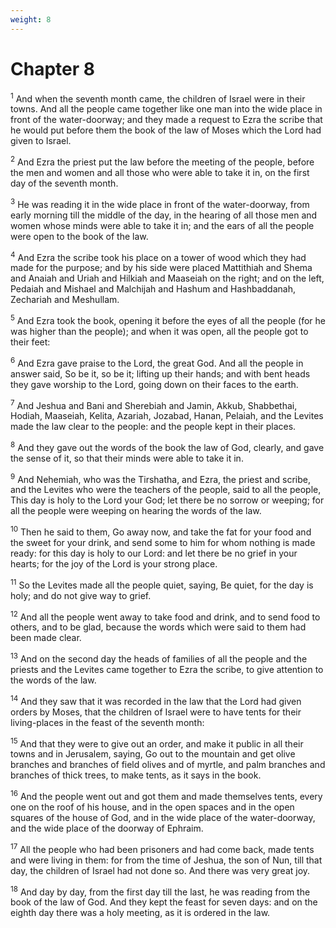 ```yaml
---
weight: 8
---
```


# Chapter 8

<sup>1</sup> And when the seventh month came, the children of Israel were in their towns. And all the people came together like one man into the wide place in front of the water-doorway; and they made a request to Ezra the scribe that he would put before them the book of the law of Moses which the Lord had given to Israel. 

<sup>2</sup> And Ezra the priest put the law before the meeting of the people, before the men and women and all those who were able to take it in, on the first day of the seventh month. 

<sup>3</sup> He was reading it in the wide place in front of the water-doorway, from early morning till the middle of the day, in the hearing of all those men and women whose minds were able to take it in; and the ears of all the people were open to the book of the law. 

<sup>4</sup> And Ezra the scribe took his place on a tower of wood which they had made for the purpose; and by his side were placed Mattithiah and Shema and Anaiah and Uriah and Hilkiah and Maaseiah on the right; and on the left, Pedaiah and Mishael and Malchijah and Hashum and Hashbaddanah, Zechariah and Meshullam. 

<sup>5</sup> And Ezra took the book, opening it before the eyes of all the people (for he was higher than the people); and when it was open, all the people got to their feet: 

<sup>6</sup> And Ezra gave praise to the Lord, the great God. And all the people in answer said, So be it, so be it; lifting up their hands; and with bent heads they gave worship to the Lord, going down on their faces to the earth. 

<sup>7</sup> And Jeshua and Bani and Sherebiah and Jamin, Akkub, Shabbethai, Hodiah, Maaseiah, Kelita, Azariah, Jozabad, Hanan, Pelaiah, and the Levites made the law clear to the people: and the people kept in their places. 

<sup>8</sup> And they gave out the words of the book the law of God, clearly, and gave the sense of it, so that their minds were able to take it in. 

<sup>9</sup> And Nehemiah, who was the Tirshatha, and Ezra, the priest and scribe, and the Levites who were the teachers of the people, said to all the people, This day is holy to the Lord your God; let there be no sorrow or weeping; for all the people were weeping on hearing the words of the law. 

<sup>10</sup> Then he said to them, Go away now, and take the fat for your food and the sweet for your drink, and send some to him for whom nothing is made ready: for this day is holy to our Lord: and let there be no grief in your hearts; for the joy of the Lord is your strong place. 

<sup>11</sup> So the Levites made all the people quiet, saying, Be quiet, for the day is holy; and do not give way to grief. 

<sup>12</sup> And all the people went away to take food and drink, and to send food to others, and to be glad, because the words which were said to them had been made clear. 

<sup>13</sup> And on the second day the heads of families of all the people and the priests and the Levites came together to Ezra the scribe, to give attention to the words of the law. 

<sup>14</sup> And they saw that it was recorded in the law that the Lord had given orders by Moses, that the children of Israel were to have tents for their living-places in the feast of the seventh month: 

<sup>15</sup> And that they were to give out an order, and make it public in all their towns and in Jerusalem, saying, Go out to the mountain and get olive branches and branches of field olives and of myrtle, and palm branches and branches of thick trees, to make tents, as it says in the book. 

<sup>16</sup> And the people went out and got them and made themselves tents, every one on the roof of his house, and in the open spaces and in the open squares of the house of God, and in the wide place of the water-doorway, and the wide place of the doorway of Ephraim. 

<sup>17</sup> All the people who had been prisoners and had come back, made tents and were living in them: for from the time of Jeshua, the son of Nun, till that day, the children of Israel had not done so. And there was very great joy. 

<sup>18</sup> And day by day, from the first day till the last, he was reading from the book of the law of God. And they kept the feast for seven days: and on the eighth day there was a holy meeting, as it is ordered in the law. 



